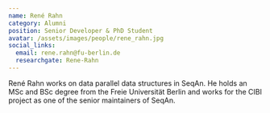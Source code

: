 ```yaml
---
name: René Rahn
category: Alumni
position: Senior Developer & PhD Student
avatar: /assets/images/people/rene_rahn.jpg
social_links:
  email: rene.rahn@fu-berlin.de
  researchgate: Rene-Rahn
---
```


René Rahn works on data parallel data structures in SeqAn. He holds an MSc and BSc degree from the Freie Universität
Berlin and works for the CIBI project as one of the senior maintainers of SeqAn.
